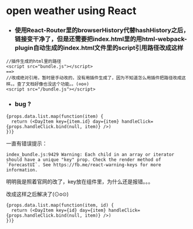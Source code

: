 # open weather using React

- ### 使用React-Router里的browserHistory代替hashHistory之后，链接变干净了，但是还需要把index.html里的用html-webpack-plugin自动生成的index.html文件里的script引用路径改成这样

```
//插件生成的html里的路径
<script src="bundle.js"></script>
==>
//改成绝对引用，暂时是手动改的，没有用插件生成了，因为不知道怎么用插件把路径改成这样。。查了文档好像也没这个功能。。(⊙o⊙)
<script src="/bundle.js"></script>

```

- ### bug ?

```
{props.data.list.map(function(item) {
  return (<DayItem key={item.id} day={item} handleClick={props.handleClick.bind(null, item)} />)
})}
```
一直有错误提示：
```
index_bundle.js:9429 Warning: Each child in an array or iterator should have a unique "key" prop. Check the render method of `ForecastUI`. See https://fb.me/react-warning-keys for more information.
```
明明我是照着官网的改了，key放在组件里，为什么还是报错。。。



改成这样之后解决了(⊙o⊙)
```
{props.data.list.map(function(item, id) {
  return (<DayItem key={id} day={item} handleClick={props.handleClick.bind(null, item)} />)
})}
```
